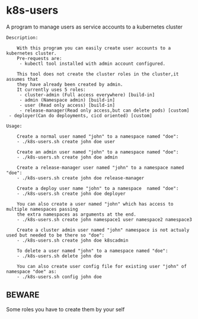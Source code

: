 # k8s-users
A program to manage users as service accounts to a kubernetes cluster


    Description:

        With this program you can easily create user accounts to a kubernetes cluster.
        Pre-requests are:
         - kubectl tool installed with admin account configured.

        This tool does not create the cluster roles in the cluster,it assumes that
        they have already been created by admin.
        It currently uses 5 roles:
         - cluster-admin (Full access everywhere) [build-in]
         - admin (Namespace admin) [build-in]
         - user (Read only access) [build-in]
         - release-manager(Read only access,but can delete pods) [custom]
	 - deployer(Can do deployments, cicd oriented) [custom]
    
    Usage:

        Create a normal user named "john" to a namespace named "doe":
        - ./k8s-users.sh create john doe user 

        Create an admin user named "john" to a namespace named "doe":
        - ./k8s-users.sh create john doe admin
                
        Create a release-manager user named "john" to a namespace named "doe":
        - ./k8s-users.sh create john doe release-manager

        Create a deploy user name "john" to a namespace  named "doe":
        - ./k8s-users.sh create john doe deployer

        You can also create a user named "john" which has access to multiple namespaces passing
        the extra namespaces as arguments at the end.
        - ./k8s-users.sh create john namespace1 user namespace2 namespace3

        Create a cluster admin user named "john" namespace is not actualy used but needed to be there so "doe":
        - ./k8s-users.sh create john doe k8scadmin 

        To delete a user named "john" to a namespace named "doe":
        - ./k8s-users.sh delete john doe

        You can also create user config file for existing user "john" of namespace "doe" as:
        - ./k8s-users.sh config john doe

## BEWARE
Some roles you have to create them by your self

